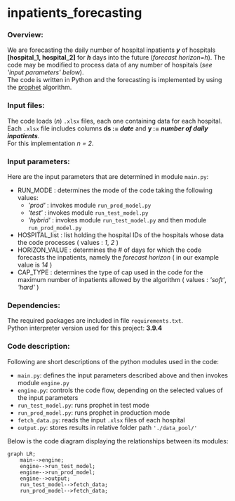 # inpatients_forecasting
### Overview:
We are forecasting the daily number of hospital inpatients **_y_** of hospitals **[hospital_1, hospital_2]** for **_h_** days into the future (_forecast horizon=h_).
The code may be modified to process data of any number of hospitals (_see 'input parameters' below_).<br>
The code is written in Python and the forecasting is implemented by using the [prophet](https://github.com/facebook/prophet/releases) algorithm.

### Input files:
The code loads (_n_) ```.xlsx``` files, each one containing data for each hospital. <br>
Each ```.xlsx``` file includes columns **ds := _date_** and **y := _number of daily inpatients_**.<br>
For this implementation _n = 2_.

### Input parameters:
Here are the input parameters that are determined in module ```main.py```:
- RUN_MODE : determines the mode of the code taking the following values:
    - _'prod'_ : invokes module ```run_prod_model.py```
    - _'test'_ : invokes module ```run_test_model.py```
    - _'hybrid'_ : invokes module ```run_test_model.py``` and then module ```run_prod_model.py```
- HOSPITAL_list : list holding the hospital IDs of the hospitals whose data the code processes ( values : _1_, _2_ )
- HORIZON_VALUE : determines the # of days for which the code forecasts the inpatients, namely the _forecast horizon_ ( in our example value is _14_ )
- CAP_TYPE : determines the type of cap used in the code for the maximum number of inpatients allowed by the algorithm ( values : _'soft'_, _'hard'_ )

### Dependencies:
The required packages are included in file ```requirements.txt```.<br>
Python interpreter version used for this project: **3.9.4**

### Code description:
Following are short descriptions of the python modules used in the code:

- ```main.py```: defines the input parameters described above and then invokes module ```engine.py```
- ```engine.py```: controls the code flow, depending on the selected values of the input parameters
- ```run_test_model.py```: runs prophet in test mode
- ```run_prod_model.py```: runs prophet in production mode
- ```fetch_data.py```: reads the input ```.xlsx``` files of each hospital
- ```output.py```: stores results in relative folder path ```'./data_pool/'```

Below is the code diagram displaying the relationships between its modules:
```mermaid
graph LR;
    main-->engine;
    engine-->run_test_model;
    engine-->run_prod_model;
    engine-->output;
    run_test_model-->fetch_data;
    run_prod_model-->fetch_data;
```
